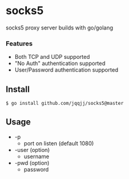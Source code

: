 # socks5
socks5 proxy server builds with go/golang

### Features
* Both TCP and UDP supported
* "No Auth" authentication supported
* User/Password authentication supported

## Install
```
$ go install github.com/jqqjj/socks5@master
```

## Usage
* -p
  * port on listen (default 1080)
* -user (option)
  * username
* -pwd (option)
  * password
        
